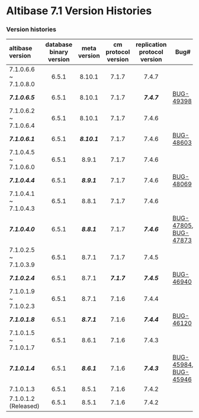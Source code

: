 # Altibase 7.1 Version Histories

### Version histories

| altibase version      | database binary version | meta version | cm protocol version | replication protocol version | Bug#                                                         |
| :-------------------- | :---------------------: | :----------: | :-----------------: | :--------------------------: | ------------------------------------------------------------ |
| 7.1.0.6.6 ~ 7.1.0.8.0 |          6.5.1          |    8.10.1    |        7.1.7        |            7.4.7             |                                                              |
| ***7.1.0.6.5***       |          6.5.1          |    8.10.1    |        7.1.7        |         ***7.4.7***          | [BUG-49398](https://github.com/ALTIBASE/Documents/blob/master/PatchNotes/Altibase_7.1/kor/Altibase_7_1_0_6_5_Patch_Notes.md#bug-49398ddl-%EB%B3%B5%EC%A0%9C-%EC%8B%A4%ED%96%89-%EC%8B%9C-%ED%85%8C%EC%9D%B4%EB%B8%94-%EC%9E%A0%EA%B8%88-%ED%9A%8D%EB%93%9D-%EC%8B%A4%ED%8C%A8-%EB%98%90%EB%8A%94-%EA%B5%90%EC%B0%A9-%EC%83%81%ED%83%9Cdeadlock%EB%A5%BC-%EC%82%AC%EC%9C%A0%EB%A1%9C-%EC%9D%BC%EC%8B%9C%EC%A0%81%EC%9C%BC%EB%A1%9C-ddl-%EC%88%98%ED%96%89%EC%9D%B4-%EC%8B%A4%ED%8C%A8%ED%95%98%EB%8A%94-%EA%B2%BD%EC%9A%B0-%EC%9E%AC%EC%8B%9C%EB%8F%84%ED%95%98%EB%8A%94-%EA%B8%B0%EB%8A%A5%EC%9D%84-%EC%B6%94%EA%B0%80%ED%95%A9%EB%8B%88%EB%8B%A4) |
| 7.1.0.6.2 ~ 7.1.0.6.4 |          6.5.1          |    8.10.1    |        7.1.7        |            7.4.6             |                                                              |
| ***7.1.0.6.1***       |          6.5.1          | ***8.10.1*** |        7.1.7        |            7.4.6             | [BUG-48603](https://github.com/ALTIBASE/Documents/blob/master/PatchNotes/Altibase_7.1/kor/Altibase_7_1_0_6_1_Patch_Notes.md#bug-48603%EC%9E%AC%EC%82%AC%EC%9A%A9%EB%90%9C-table-oid%EA%B0%80-%EC%9D%B4%EC%A4%91%ED%99%94-%EA%B0%AD%EC%97%90-%ED%8F%AC%ED%95%A8%EB%90%98%EC%96%B4-%EC%9E%88%EB%8A%94-%EA%B2%BD%EC%9A%B0-the-row-already-exists-in-a-unique-index-%EC%97%90%EB%9F%AC%EA%B0%80-%EB%B0%9C%EC%83%9D%ED%95%98%EB%A9%B0-%EC%9D%B4%EC%A4%91%ED%99%94-%EC%8B%9C%EC%9E%91%EC%9D%B4-%EC%8B%A4%ED%8C%A8%ED%95%A9%EB%8B%88%EB%8B%A4) |
| 7.1.0.4.5 ~ 7.1.0.6.0 |          6.5.1          |    8.9.1     |        7.1.7        |            7.4.6             |                                                              |
| ***7.1.0.4.4***       |          6.5.1          | ***8.9.1***  |        7.1.7        |            7.4.6             | [BUG-48069](https://github.com/ALTIBASE/Documents/blob/master/PatchNotes/Altibase_7.1/kor/Altibase_7_1_0_4_4_Patch_Notes.md#bug-48069-geometry-%EC%BB%AC%EB%9F%BC%EC%9D%B4-%ED%8F%AC%ED%95%A8%EB%90%9C-%ED%85%8C%EC%9D%B4%EB%B8%94%EC%9D%84-%EC%9D%B4%EC%A4%91%ED%99%94-start%ED%95%9C-%ED%9B%84-%EC%9D%B4%EC%A4%91%ED%99%94-stop-start%EB%A5%BC-%EB%8B%A4%EC%8B%9C-%ED%95%98%EB%A9%B4-start%EA%B0%80-%EC%8B%A4%ED%8C%A8%ED%95%A9%EB%8B%88%EB%8B%A4) |
| 7.1.0.4.1 ~ 7.1.0.4.3 |          6.5.1          |    8.8.1     |        7.1.7        |            7.4.6             |                                                              |
| ***7.1.0.4.0***       |          6.5.1          | ***8.8.1***  |        7.1.7        |         ***7.4.6***          | [BUG-47805](https://github.com/ALTIBASE/Documents/blob/master/PatchNotes/Altibase_7.1/kor/Altibase_7_1_0_4_0_Patch_Notes.md#bug-47805-sridspatial-reference-identifier-interface-%EC%A7%80%EC%9B%90), [BUG-47873](https://github.com/ALTIBASE/Documents/blob/master/PatchNotes/Altibase_7.1/kor/Altibase_7_1_0_4_0_Patch_Notes.md#bug-47873-geometry-%EC%BB%AC%EB%9F%BC%EC%9D%98-srid-%EC%86%8D%EC%84%B1%EC%97%90-%EB%8C%80%ED%95%B4%EC%84%9C-replication--%EC%A7%80%EC%9B%90) |
| 7.1.0.2.5 ~ 7.1.0.3.9 |          6.5.1          |    8.7.1     |        7.1.7        |            7.4.5             |                                                              |
| ***7.1.0.2.4***       |          6.5.1          |    8.7.1     |     ***7.1.7***     |         ***7.4.5***          | [BUG-46940](https://github.com/ALTIBASE/Documents/blob/master/PatchNotes/Altibase_7.1/kor/Altibase_7_1_0_2_4_Patch_Notes.md#bug-46940-%EC%9D%B4%EC%A4%91%ED%99%94-start%ED%9B%84-xlog%EA%B0%80-receiver%EB%A1%9C-%EC%A0%84%EC%86%A1%ED%95%98%EC%A7%80-%EC%95%8A%EB%8A%94-%EB%AC%B8%EC%A0%9C%EA%B0%80-%EC%9E%88%EC%8A%B5%EB%8B%88%EB%8B%A4) |
| 7.1.0.1.9 ~ 7.1.0.2.3 |          6.5.1          |    8.7.1     |        7.1.6        |            7.4.4             |                                                              |
| ***7.1.0.1.8***       |          6.5.1          | ***8.7.1***  |        7.1.6        |         ***7.4.4***          | [BUG-46120](https://github.com/ALTIBASE/Documents/blob/master/PatchNotes/Altibase_7.1/kor/Altibase_7_1_0_1_8_Patch_Notes.md#bug-46120-active-server%EC%99%80-standby-server%EC%9D%98-%ED%95%B4%EC%8B%9C-%ED%8C%8C%ED%8B%B0%EC%85%98%EB%93%9C-%ED%85%8C%EC%9D%B4%EB%B8%94%EC%9D%98-%ED%8C%8C%ED%8B%B0%EC%85%98-%EA%B0%9C%EC%88%98%EA%B0%80-%EB%8B%A4%EB%A5%B8-%EA%B2%BD%EC%9A%B0-%EC%9D%B4%EC%A4%91%ED%99%94%EA%B0%80-%EC%8B%A4%ED%8C%A8%ED%95%B4%EC%95%BC-%ED%95%A9%EB%8B%88%EB%8B%A4) |
| 7.1.0.1.5 ~ 7.1.0.1.7 |          6.5.1          |    8.6.1     |        7.1.6        |            7.4.3             |                                                              |
| ***7.1.0.1.4***       |          6.5.1          | ***8.6.1***  |        7.1.6        |         ***7.4.3***          | [BUG-45984](https://github.com/ALTIBASE/Documents/blob/master/PatchNotes/Altibase_7.1/kor/Altibase_7_1_0_1_4_Patch_Notes.md#bug-45984-%EC%9D%B4%EC%A4%91%ED%99%94%EC%97%90%EC%84%9C-infinibandib-%ED%86%B5%EC%8B%A0-%EB%B0%A9%EB%B2%95%EC%9D%84-%EC%A7%80%EC%9B%90%ED%95%9C%EB%8B%A4), [BUG-45946](https://github.com/ALTIBASE/Documents/blob/master/PatchNotes/Altibase_7.1/kor/Altibase_7_1_0_1_4_Patch_Notes.md#bug-45946-%EC%9D%B4%EC%A4%91%ED%99%94%EB%A5%BC-%ED%86%B5%ED%95%98%EC%97%AC-ddl-%EB%8F%99%EA%B8%B0%ED%99%94ddl-synchronization%EB%A5%BC-%ED%97%88%EC%9A%A9%ED%95%A9%EB%8B%88%EB%8B%A4) |
| 7.1.0.1.3             |          6.5.1          |    8.5.1     |        7.1.6        |            7.4.2             |                                                              |
| 7.1.0.1.2 (Released)  |          6.5.1          |    8.5.1     |        7.1.6        |            7.4.2             |                                                              |

